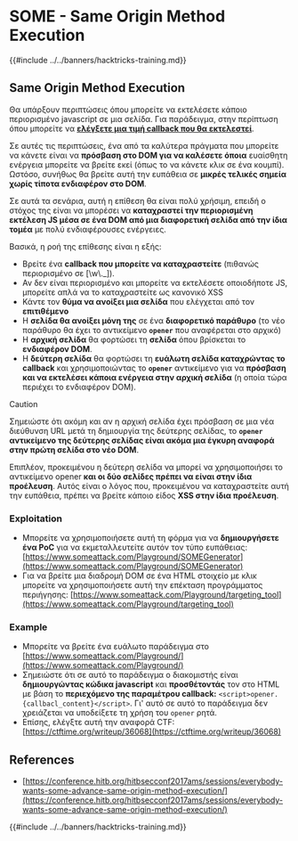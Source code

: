 # SOME - Same Origin Method Execution

{{#include ../../banners/hacktricks-training.md}}

## Same Origin Method Execution

Θα υπάρξουν περιπτώσεις όπου μπορείτε να εκτελέσετε κάποιο περιορισμένο javascript σε μια σελίδα. Για παράδειγμα, στην περίπτωση όπου μπορείτε να [**ελέγξετε μια τιμή callback που θα εκτελεστεί**](./#javascript-function).

Σε αυτές τις περιπτώσεις, ένα από τα καλύτερα πράγματα που μπορείτε να κάνετε είναι να **πρόσβαση στο DOM για να καλέσετε όποια** ευαίσθητη ενέργεια μπορείτε να βρείτε εκεί (όπως το να κάνετε κλικ σε ένα κουμπί). Ωστόσο, συνήθως θα βρείτε αυτή την ευπάθεια σε **μικρές τελικές σημεία χωρίς τίποτα ενδιαφέρον στο DOM**.

Σε αυτά τα σενάρια, αυτή η επίθεση θα είναι πολύ χρήσιμη, επειδή ο στόχος της είναι να μπορέσει να **καταχραστεί την περιορισμένη εκτέλεση JS μέσα σε ένα DOM από μια διαφορετική σελίδα από την ίδια τομέα** με πολύ ενδιαφέρουσες ενέργειες.

Βασικά, η ροή της επίθεσης είναι η εξής:

- Βρείτε ένα **callback που μπορείτε να καταχραστείτε** (πιθανώς περιορισμένο σε \[\w\\.\_]).
- Αν δεν είναι περιορισμένο και μπορείτε να εκτελέσετε οποιοδήποτε JS, μπορείτε απλά να το καταχραστείτε ως κανονικό XSS
- Κάντε τον **θύμα να ανοίξει μια σελίδα** που ελέγχεται από τον **επιτιθέμενο**
- Η **σελίδα θα ανοίξει μόνη της** σε ένα **διαφορετικό παράθυρο** (το νέο παράθυρο θα έχει το αντικείμενο **`opener`** που αναφέρεται στο αρχικό)
- Η **αρχική σελίδα** θα φορτώσει τη **σελίδα** όπου βρίσκεται το **ενδιαφέρον DOM**.
- Η **δεύτερη σελίδα** θα φορτώσει τη **ευάλωτη σελίδα καταχρώντας το callback** και χρησιμοποιώντας το **`opener`** αντικείμενο για να **πρόσβαση και να εκτελέσει κάποια ενέργεια στην αρχική σελίδα** (η οποία τώρα περιέχει το ενδιαφέρον DOM).

> [!CAUTION]
> Σημειώστε ότι ακόμη και αν η αρχική σελίδα έχει πρόσβαση σε μια νέα διεύθυνση URL μετά τη δημιουργία της δεύτερης σελίδας, το **`opener` αντικείμενο της δεύτερης σελίδας είναι ακόμα μια έγκυρη αναφορά στην πρώτη σελίδα στο νέο DOM**.
>
> Επιπλέον, προκειμένου η δεύτερη σελίδα να μπορεί να χρησιμοποιήσει το αντικείμενο opener **και οι δύο σελίδες πρέπει να είναι στην ίδια προέλευση**. Αυτός είναι ο λόγος που, προκειμένου να καταχραστείτε αυτή την ευπάθεια, πρέπει να βρείτε κάποιο είδος **XSS στην ίδια προέλευση**.

### Exploitation

- Μπορείτε να χρησιμοποιήσετε αυτή τη φόρμα για να **δημιουργήσετε ένα PoC** για να εκμεταλλευτείτε αυτόν τον τύπο ευπάθειας: [https://www.someattack.com/Playground/SOMEGenerator](https://www.someattack.com/Playground/SOMEGenerator)
- Για να βρείτε μια διαδρομή DOM σε ένα HTML στοιχείο με κλικ μπορείτε να χρησιμοποιήσετε αυτή την επέκταση προγράμματος περιήγησης: [https://www.someattack.com/Playground/targeting_tool](https://www.someattack.com/Playground/targeting_tool)

### Example

- Μπορείτε να βρείτε ένα ευάλωτο παράδειγμα στο [https://www.someattack.com/Playground/](https://www.someattack.com/Playground/)
- Σημειώστε ότι σε αυτό το παράδειγμα ο διακομιστής είναι **δημιουργώντας κώδικα javascript** και **προσθέτοντάς** τον στο HTML με βάση το **περιεχόμενο της παραμέτρου callback:** `<script>opener.{callbacl_content}</script>`. Γι' αυτό σε αυτό το παράδειγμα δεν χρειάζεται να υποδείξετε τη χρήση του `opener` ρητά.
- Επίσης, ελέγξτε αυτή την αναφορά CTF: [https://ctftime.org/writeup/36068](https://ctftime.org/writeup/36068)

## References

- [https://conference.hitb.org/hitbsecconf2017ams/sessions/everybody-wants-some-advance-same-origin-method-execution/](https://conference.hitb.org/hitbsecconf2017ams/sessions/everybody-wants-some-advance-same-origin-method-execution/)

{{#include ../../banners/hacktricks-training.md}}
